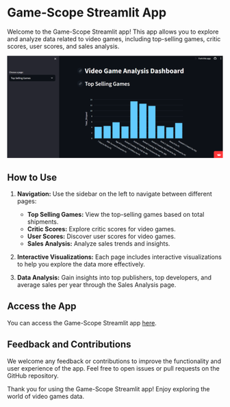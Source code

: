 # Game-Scope Streamlit App

Welcome to the Game-Scope Streamlit app! This app allows you to explore and analyze data related to video games, including top-selling games, critic scores, user scores, and sales analysis.

![Game-Scope Streamlit App](dashboard.PNG)

## How to Use
1. **Navigation:** Use the sidebar on the left to navigate between different pages:
   - **Top Selling Games:** View the top-selling games based on total shipments.
   - **Critic Scores:** Explore critic scores for video games.
   - **User Scores:** Discover user scores for video games.
   - **Sales Analysis:** Analyze sales trends and insights.

2. **Interactive Visualizations:** Each page includes interactive visualizations to help you explore the data more effectively.

3. **Data Analysis:** Gain insights into top publishers, top developers, and average sales per year through the Sales Analysis page.

## Access the App
You can access the Game-Scope Streamlit app [here](https://game-scope.streamlit.app/).

## Feedback and Contributions
We welcome any feedback or contributions to improve the functionality and user experience of the app. Feel free to open issues or pull requests on the GitHub repository.

Thank you for using the Game-Scope Streamlit app! Enjoy exploring the world of video games data.